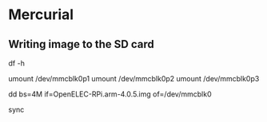 Mercurial
=========


Writing image to the SD card
--------------------------------------------------
df -h

umount /dev/mmcblk0p1
umount /dev/mmcblk0p2
umount /dev/mmcblk0p3

dd bs=4M if=OpenELEC-RPi.arm-4.0.5.img of=/dev/mmcblk0

sync